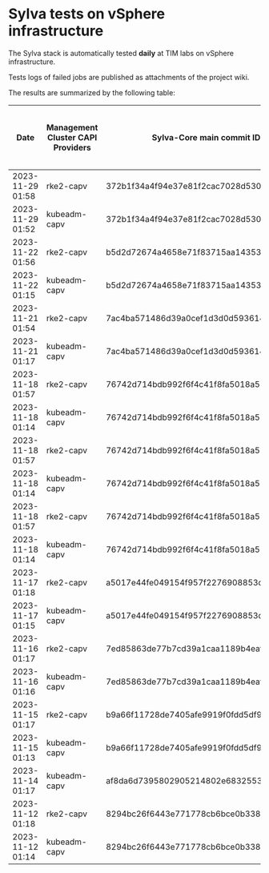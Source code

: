 # Sylva tests on vSphere infrastructure

The Sylva stack is automatically tested **daily** at TIM labs on vSphere infrastructure.

Tests logs of failed jobs are published as attachments of the project wiki.

The results are summarized by the following table:

| Date                      | Management Cluster CAPI Providers | Sylva-Core main commit ID        | Result                                       | Test logs (only for failed tests) |
|---------------------------|-----------------------------------|----------------------------------|----------------------------------------------|-----------------------------------|
|2023-11-29 01:58|rke2-capv|372b1f34a4f94e37e81f2cac7028d53022421ac0|:x: failed|[link](https://gitlab.com/sylva-projects/sylva-core/-/wikis/uploads/aaa72b5136697cb811344e7b5b71b72f/capv-logs.gz)|
|2023-11-29 01:52|kubeadm-capv|372b1f34a4f94e37e81f2cac7028d53022421ac0|:x: failed|[link](https://gitlab.com/sylva-projects/sylva-core/-/wikis/uploads/aaa72b5136697cb811344e7b5b71b72f/capv-logs.gz)|
|2023-11-22 01:56|rke2-capv|b5d2d72674a4658e71f83715aa1435302d99ba5b|:x: failed|[link](https://gitlab.com/sylva-projects/sylva-core/-/wikis/uploads/456f04b5fb9797f8d322b840d6006898/capv-logs.gz)|
|2023-11-22 01:15|kubeadm-capv|b5d2d72674a4658e71f83715aa1435302d99ba5b|:white_check_mark: success||
|2023-11-21 01:54|rke2-capv|7ac4ba571486d39a0cef1d3d0d59361433da391a|:x: failed|[link](https://gitlab.com/sylva-projects/sylva-core/-/wikis/uploads/3872fef4a35683465ee81c81312f2d95/capv-logs.gz)|
|2023-11-21 01:17|kubeadm-capv|7ac4ba571486d39a0cef1d3d0d59361433da391a|:white_check_mark: success||
|2023-11-18 01:57|rke2-capv|76742d714bdb992f6f4c41f8fa5018a52fd6e074|:x: failed|[link](https://gitlab.com/sylva-projects/sylva-core/-/wikis/uploads/62c2f8459dd1551ae83d175310f01ce9/capv-logs.gz)|
|2023-11-18 01:14|kubeadm-capv|76742d714bdb992f6f4c41f8fa5018a52fd6e074|:white_check_mark: success||
|2023-11-18 01:57|rke2-capv|76742d714bdb992f6f4c41f8fa5018a52fd6e074|:x: failed|[link](https://gitlab.com/sylva-projects/sylva-core/-/wikis/uploads/182c7a1081e999699c601c7664516daf/capv-logs.gz)|
|2023-11-18 01:14|kubeadm-capv|76742d714bdb992f6f4c41f8fa5018a52fd6e074|:white_check_mark: success||
|2023-11-18 01:57|rke2-capv|76742d714bdb992f6f4c41f8fa5018a52fd6e074|:x: failed|[link](https://gitlab.com/sylva-projects/sylva-core/-/wikis/uploads/e08c9fd6c6a36e9f1b4b35ad5425bec4/capv-logs.gz)|
|2023-11-18 01:14|kubeadm-capv|76742d714bdb992f6f4c41f8fa5018a52fd6e074|:white_check_mark: success||
|2023-11-17 01:18|rke2-capv|a5017e44fe049154f957f2276908853d5821a92d|:white_check_mark: success||
|2023-11-17 01:15|kubeadm-capv|a5017e44fe049154f957f2276908853d5821a92d|:white_check_mark: success||
|2023-11-16 01:17|rke2-capv|7ed85863de77b7cd39a1caa1189b4eaf603b3da5|:white_check_mark: success||
|2023-11-16 01:16|kubeadm-capv|7ed85863de77b7cd39a1caa1189b4eaf603b3da5|:white_check_mark: success||
|2023-11-15 01:17|rke2-capv|b9a66f11728de7405afe9919f0fdd5df97461064|:white_check_mark: success||
|2023-11-15 01:13|kubeadm-capv|b9a66f11728de7405afe9919f0fdd5df97461064|:white_check_mark: success||
|2023-11-14 01:17|kubeadm-capv|af8da6d7395802905214802e6832553b50c47b2f|:white_check_mark: success||
|2023-11-12 01:18|rke2-capv|8294bc26f6443e771778cb6bce0b338bfd6e59bd|:white_check_mark: success||
|2023-11-12 01:14|kubeadm-capv|8294bc26f6443e771778cb6bce0b338bfd6e59bd|:white_check_mark: success||

